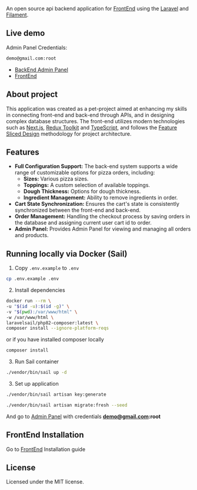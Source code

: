 



An open source api backend application for [FrontEnd](https://laravel.com)️ using the [Laravel](https://laravel.com)️ and [Filament](https://filamentphp.com).

## Live demo

Admin Panel Credentials:
```bash
demo@gmail.com:root
```

- [BackEnd Admin Panel](http://evil-pizza-backend.my.to/admin)
- [FrontEnd](http://evil-pizza.my.to)

## About project

This application was created as a pet-project aimed at enhancing my skills in connecting front-end and back-end through APIs, and in designing complex database structures. The front-end utilizes modern technologies such as [Next.js](https://nextjs.org/), [Redux Toolkit](https://redux-toolkit.js.org/) and [TypeScript](https://www.typescriptlang.org/), and follows the [Feature Sliced Design](https://feature-sliced.design/) methodology for project architecture.

## Features

- **Full Configuration Support:** The back-end system supports a wide range of customizable options for pizza orders, including:
    - **Sizes:** Various pizza sizes.
    - **Toppings:** A custom selection of available toppings.
    - **Dough Thickness:** Options for dough thickness.
    - **Ingredient Management:** Ability to remove ingredients in order.
- **Cart State Synchronization:** Ensures the cart's state is consistently synchronized between the front-end and back-end.
- **Order Management:** Handling the checkout process by saving orders in the database and assigning current user cart id to order.
- **Admin Panel:** Provides Admin Panel for viewing and managing all orders and products.

## Running locally via Docker (Sail)

1. Copy `.env.example` to `.env`

```bash
cp .env.example .env
```
2. Install dependencies

```bash
docker run --rm \
-u "$(id -u):$(id -g)" \
-v "$(pwd):/var/www/html" \
-w /var/www/html \
laravelsail/php82-composer:latest \
composer install --ignore-platform-reqs
```

or if you have installed composer locally

```bash
composer install
```

3. Run Sail container

```bash
./vendor/bin/sail up -d
```

3. Set up application

```bash
./vendor/bin/sail artisan key:generate
```
```bash
./vendor/bin/sail artisan migrate:fresh --seed
```

And go to [Admin Panel](http://localhost/admin) with credentials **demo@gmail.com:root**


## FrontEnd Installation

Go to [FrontEnd](https://github.com/paaneko/evil-pizza/) Installation guide

## License

Licensed under the MIT license.
